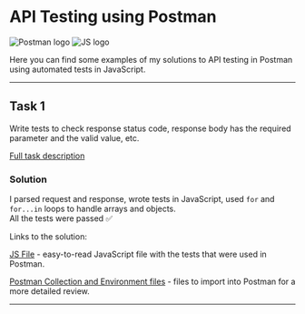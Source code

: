# API Testing using Postman
![Postman logo](https://img.shields.io/badge/Postman-090909?style=for-the-badge&logo=postman)
![JS logo](https://img.shields.io/badge/JavaScript-090909?style=for-the-badge&logo=JavaScript)

Here you can find some examples of my solutions to API testing in Postman using automated tests in JavaScript.

---

## Task 1
Write tests to check response status code, response body has the required parameter and the valid value, etc.

[Full task description](https://github.com/kangash/Postman/blob/main/Task%201/Task%201%20Description.txt)

### Solution

I parsed request and response, wrote tests in JavaScript, used `for` and `for...in` loops to handle arrays and objects. <br> All the tests were passed ✅

Links to the solution:

[JS File](https://github.com/kangash/Postman/blob/main/Task%201/Task1.js) - easy-to-read JavaScript file with the tests that were used in Postman. 

[Postman Collection and Environment files](https://github.com/kangash/Postman/tree/main/Task%201) - files to import into Postman for a more detailed review.

---